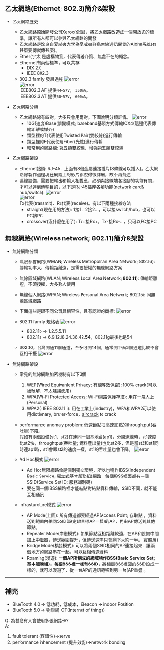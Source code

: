 ## 乙太網路(Ethernet; 802.3)簡介&架設

* 乙太網路歷史

   * 乙太網路原始開發公司Xerox(全錄)，將乙太網路改造成一個開放式的標準，讓所有人都可以參與乙太網路的開發
   * 乙太網路是改良自夏威夷大學為夏威夷群島無線通訊開發的Aloha系統(有甚麼要傳就傳甚麼)。
   * Ether(宇太)是虛構物質，代表傳送介質、無處不在的概念。
   * Ethernet有兩個標準，可以共存
      * DIX 2.0 
      * IEEE 802.3
   * 802.3 family 發展過程
<img src="../picture/%E4%B9%99%E5%A4%AA%E7%B6%B2%E8%B7%AF%E6%B2%BF%E9%9D%A9.png" alt="error"> <br>
<img src="../picture/802_3Family.png" alt="error"> <br>
IEEE802.3 AF 提供`44~57V`， `350mA`。 <br>
IEEE802.3 AT 提供`50~57V`， `600mA`。 <br>

* 乙太網路分類

   * 乙太網路線有四對，大多只會用兩對。下圖說明分類詳情。
  <img src="../picture/%E4%B9%99%E5%A4%AA%E7%B6%B2%E8%B7%AF%E5%88%86%E9%A1%9E.png" alt="error"> <br>
      * 10G(速度)Base(調變模式; baseband基頻方式傳輸)CX4(這邊代表傳輸距離或媒介)
      * 類型裡的T代表使用Twisted Pair(雙絞線)進行傳輸
      * 類型裡的F代表使用Fiber(光纖)進行傳輸
      * 較常用的網路線: 第五類雙絞線、增強第五類雙絞線

* 乙太網路架設

   * Ethernet接頭: RJ-45，上面有8個金屬連接插片(8條線可以插入)。乙太網路線製作過程現在網路上的影片都說得很詳細，故不再贅述
   * 連線設備，需要把輸出和輸入相對應，必須與接線端各接腳的功能有關，才可以達到傳輸目的，以下是RJ-45插座各腳功能(network card& hub/switch):
     <img src="../picture/%E7%B6%B2%E8%B7%AF%E5%8D%A1%E6%8F%92%E8%85%B3%E5%8A%9F%E8%83%BD.png" alt="error"> <br>
     <img src="../picture/%E9%9B%86%E7%B7%9A%E5%99%A8%E5%8D%A1%E6%8F%92%E8%85%B3%E5%8A%9F%E8%83%BD.png" alt="error"> <br>
     Tx代表(transmit)、Rx代表(receive)。有以下兩種接線方法
      * straight(現在用的方法): 1接1，2接2...，可以接switch/hub，也可以PC接PC
      * crossover(沒什麼在用了): Tx+接Rx+，Tx-接Rx-...，只可以PC接PC

## 無線網路(Wireless network; 802.11)簡介&架設

* 無線網路分類
   * 無限都會網路(WMAN; Wireless Metropolitan Area Network; 802.16): 傳輸功率大、傳輸距離遠，是需要授權的無線網路方案
   * 無線區域網路(WLAN; Wireless Local Area Network; **802.11**): 傳輸距離短，不須授權，大多數人使用
   * 無線個人網路(WPAN; Wireless Personal Area Network; 802.15): 同無線區域網路
   * 下面這些是跟不同公司具相容性，且有認證的商標:
   <img src="../picture/%E7%84%A1%E9%99%90%E9%80%A3%E6%8E%A5%E5%9C%96%E7%A4%BA.png" alt="error"> <br>

   * 802.11 family 規格表
   <img src="../picture/%E7%84%A1%E9%99%90%E7%B6%B2%E8%B7%AF%E5%88%86%E9%A1%9E.png" alt="error"> <br>
      * 802.11b -> 1.2.5.5.**11**
      * 802.11a -> 6.9.12.18.24.36.42.**54**，802.11g最後也是54 <br>

   * 802.16，台灣開通11個通道，至多可開14個，通常開下面3個通道比較不會互相干擾
   <img src="../picture/WMAN%20chanel.png" alt="error"> <br>

* 無線網路架設
   * 常見的無線網路加密機制有以下3個
      1. WEP(Wired Equivanlent Privacy; 有線等效保密): 100% crack(可以被破解，不太建議使用)
      2. WPA(Wi-Fi Protected Access; Wi-Fi網路保護存取): 用在一般人上(Personal)
      3. WPA2(; IEEE 802.11 i): 用在工業上(industry)，WPA和WPA2可以使用dictionary, bruter-force，[aircrack](http://shazikai.blogspot.com/2015/01/aircrack-ng-wpawpa2-wifi.html) to crack

   * performance anomaly problem: 低速節點把高速節點的throughtput(吞吐量)下降。<br>假如有兩個設備(st1、st2)在連同一個基地台(ap1)，分開連線時，st1速度比st2快，throughtput(吞吐量; 資料產出量)也比st2多，但是當st2和st1同時連ap1時，st1會跟st2的速度一樣，st1的吞吐量也會下降。
   <img src="../picture/PerformanceAnomalyProblem.png" alt="error"> <br>

   * Ad Hoc模式
   <img src="../picture/AdHoc_mode.png" alt="error"> <br>
      * Ad Hoc無限網路像是個別獨立環境，所以也稱作IBSS(Independent Basic Service; 獨立式基本服務組)網路，每個IBSS裡面都有一個SSID(Service Set ID; 服務識別碼)
      * 要在同一個IBSS網路裡才能結點對結點資料傳輸，SSID不同，就不能互相通訊

   * Infrasturcture模式
     <img src="../picture/Infrastructure_mode.png" alt="error"> <br>
      * AP Mode(上圖): 所有傳送都要經過AP(Access Point; 存取點)，資料送到範圍內相同SSID(設定跟目標AP一樣)的AP，再由AP傳送到其他節點。
      * Repeater Mode(中繼模式): 如果節點互相距離較遠，在AP和設備中間加上中繼器，傳送範圍提升，但傳送速率只會剩下大約一半。(實體層)
      * Bridge Mode(橋接模式): 可以將兩個SSID相同的AP連接起來，讓兩個地方的網路串在一起，可以互相傳送資料 
      * Roaming(漫遊): **一個AP所構成的網域稱作BSS(Basic Service Set; 基本服務組)，每個BSS裡一樣有SSID**，將相關BSS裡面的SSID設成一樣的，就可以漫遊了，從一台AP的通訊範移到另一台(AP重疊)。

<hr>

## 補充 <br>
* BlueTooth 4.0 -> 低功耗，低成本，iBeacon -> indoor Position
* BlueTooth 5.0 -> 物聯網 IOT(Internet of things)

Q: 為甚麼有人會使用多張網路卡? <br>
A: <br>
1. fault tolerant (容錯性)->serve
2. performance inhencement (提升效能)->network bonding